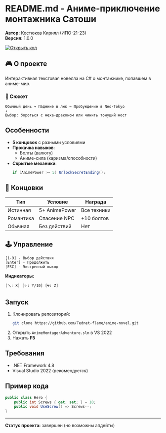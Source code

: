 # README.md - Аниме-приключение монтажника Сатоши  

**Автор:** Костюков Кирилл (ИПО-21-23)  
**Версия:** 1.0.0  
  
[![Открыть код](https://img.shields.io/badge/🖥️_Код_новеллы-C%23-blue?logo=csharp)](https://github.com/Tednet-flame/-/blob/main/%D1%86%D0%B8%D0%BA%D0%BB%D1%8B/%D0%BD%D0%BE%D0%B2%D0%B5%D0%BB%D0%BB%D0%B0/%D0%9D%D0%BE%D0%B2%D0%B5%D0%BB%D0%BB%D0%B0.cs)

## 🎮 О проекте  
Интерактивная текстовая новелла на C# о монтажнике, попавшем в аниме-мир.  

### 📖 Сюжет  
```  
Обычный день → Падение в люк → Пробуждение в Neo-Tokyo  
↓  
Выбор: бороться с меха-драконом или чинить тонущий мост  
```  

##  Особенности  
- **5 концовок** с разными условиями  
- **Прокачка навыков**:  
  -  Болты (валюту)  
  -  Аниме-сила (харизма/способности)  
- **Скрытые механики**:  
  ```csharp  
  if (AnimePower >= 5) UnlockSecretEnding();  
  ```  

## 🎯 Концовки  
| Тип | Условие | Награда |  
|-----|---------|---------|  
|  Истинная | 5+ AnimePower | Все техники |  
| Романтика | Спасение NPC | +10 болтов |  
| Обычная | Без действий | Нет |  

## 🕹 Управление  
```  
[1-9] - Выбор действия  
[Enter] - Продолжить  
[ESC] - Экстренный выход  
```  

**Индикаторы:**  
```  
[🪛: X] [✨: Y/10] [💔: Z]  
```  

##  Запуск  
1. Клонировать репозиторий:  
   ```bash  
   git clone https://github.com/Tednet-flame/anime-novel.git  
   ```  
2. Открыть `AnimeMontagerAdventure.sln` в VS 2022  
3. Нажать **F5**  

## Требования  
- .NET Framework 4.8  
- Visual Studio 2022 (рекомендуется)  

## Пример кода  
```csharp  
public class Hero {  
    public int Screws { get; set; } = 10;  
    public void UseScrew() => Screws--;  
}  
```  



---  
 **Статус проекта:** завершен (но возможны апдейты)
